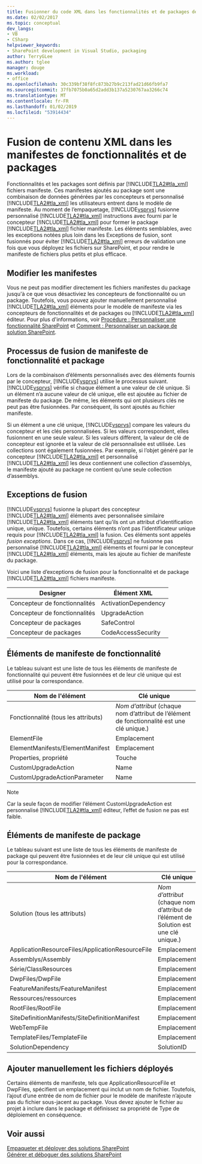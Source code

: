 ```yaml
---
title: Fusionner du code XML dans les fonctionnalités et de packages de manifestes | Microsoft Docs
ms.date: 02/02/2017
ms.topic: conceptual
dev_langs:
- VB
- CSharp
helpviewer_keywords:
- SharePoint development in Visual Studio, packaging
author: TerryGLee
ms.author: tglee
manager: douge
ms.workload:
- office
ms.openlocfilehash: 30c339bf38f8fc873b27b9c213fad21d66fb9fa7
ms.sourcegitcommit: 37fb7075b0a65d2add3b137a5230767aa3266c74
ms.translationtype: MT
ms.contentlocale: fr-FR
ms.lasthandoff: 01/02/2019
ms.locfileid: "53914434"
---
```

# <a name="merge-xml-in-feature-and-package-manifests"></a>Fusion de contenu XML dans les manifestes de fonctionnalités et de packages
  Fonctionnalités et les packages sont définis par [!INCLUDE[TLA2#tla_xml](../sharepoint/includes/tla2sharptla-xml-md.md)] fichiers manifeste. Ces manifestes ajoutés au package sont une combinaison de données générées par les concepteurs et personnalisé [!INCLUDE[TLA2#tla_xml](../sharepoint/includes/tla2sharptla-xml-md.md)] les utilisateurs entrent dans le modèle de manifeste. Au moment de l’empaquetage, [!INCLUDE[vsprvs](../sharepoint/includes/vsprvs-md.md)] fusionne personnalisé [!INCLUDE[TLA2#tla_xml](../sharepoint/includes/tla2sharptla-xml-md.md)] instructions avec fourni par le concepteur [!INCLUDE[TLA2#tla_xml](../sharepoint/includes/tla2sharptla-xml-md.md)] pour former le package [!INCLUDE[TLA2#tla_xml](../sharepoint/includes/tla2sharptla-xml-md.md)] fichier manifeste. Les éléments semblables, avec les exceptions notées plus loin dans les Exceptions de fusion, sont fusionnés pour éviter [!INCLUDE[TLA2#tla_xml](../sharepoint/includes/tla2sharptla-xml-md.md)] erreurs de validation une fois que vous déployez les fichiers sur SharePoint, et pour rendre le manifeste de fichiers plus petits et plus efficace.  
  
## <a name="modify-the-manifests"></a>Modifier les manifestes
 Vous ne peut pas modifier directement les fichiers manifestes du package jusqu'à ce que vous désactiviez les concepteurs de fonctionnalité ou un package. Toutefois, vous pouvez ajouter manuellement personnalisé [!INCLUDE[TLA2#tla_xml](../sharepoint/includes/tla2sharptla-xml-md.md)] éléments pour le modèle de manifeste via les concepteurs de fonctionnalités et de packages ou [!INCLUDE[TLA2#tla_xml](../sharepoint/includes/tla2sharptla-xml-md.md)] éditeur. Pour plus d'informations, voir [Procédure : Personnaliser une fonctionnalité SharePoint](../sharepoint/how-to-customize-a-sharepoint-feature.md) et [Comment : Personnaliser un package de solution SharePoint](../sharepoint/how-to-customize-a-sharepoint-solution-package.md).  
  
## <a name="feature-and-package-manifest-merge-process"></a>Processus de fusion de manifeste de fonctionnalité et package
 Lors de la combinaison d’éléments personnalisés avec des éléments fournis par le concepteur, [!INCLUDE[vsprvs](../sharepoint/includes/vsprvs-md.md)] utilise le processus suivant. [!INCLUDE[vsprvs](../sharepoint/includes/vsprvs-md.md)] vérifie si chaque élément a une valeur de clé unique. Si un élément n’a aucune valeur de clé unique, elle est ajoutée au fichier de manifeste du package. De même, les éléments qui ont plusieurs clés ne peut pas être fusionnées. Par conséquent, ils sont ajoutés au fichier manifeste.  
  
 Si un élément a une clé unique, [!INCLUDE[vsprvs](../sharepoint/includes/vsprvs-md.md)] compare les valeurs du concepteur et les clés personnalisées. Si les valeurs correspondent, elles fusionnent en une seule valeur. Si les valeurs diffèrent, la valeur de clé de concepteur est ignorée et la valeur de clé personnalisée est utilisée. Les collections sont également fusionnées. Par exemple, si l’objet généré par le concepteur [!INCLUDE[TLA2#tla_xml](../sharepoint/includes/tla2sharptla-xml-md.md)] et personnalisé [!INCLUDE[TLA2#tla_xml](../sharepoint/includes/tla2sharptla-xml-md.md)] les deux contiennent une collection d’assemblys, le manifeste ajouté au package ne contient qu’une seule collection d’assemblys.  
  
## <a name="merge-exceptions"></a>Exceptions de fusion
 [!INCLUDE[vsprvs](../sharepoint/includes/vsprvs-md.md)] fusionne la plupart des concepteur [!INCLUDE[TLA2#tla_xml](../sharepoint/includes/tla2sharptla-xml-md.md)] éléments avec personnalisée similaire [!INCLUDE[TLA2#tla_xml](../sharepoint/includes/tla2sharptla-xml-md.md)] éléments tant qu’ils ont un attribut d’identification unique, unique. Toutefois, certains éléments n’ont pas l’identificateur unique requis pour [!INCLUDE[TLA2#tla_xml](../sharepoint/includes/tla2sharptla-xml-md.md)] la fusion. Ces éléments sont appelés *fusion exceptions*. Dans ce cas, [!INCLUDE[vsprvs](../sharepoint/includes/vsprvs-md.md)] ne fusionne pas personnalisé [!INCLUDE[TLA2#tla_xml](../sharepoint/includes/tla2sharptla-xml-md.md)] éléments et fourni par le concepteur [!INCLUDE[TLA2#tla_xml](../sharepoint/includes/tla2sharptla-xml-md.md)] éléments, mais les ajoute au fichier de manifeste du package.  
  
 Voici une liste d’exceptions de fusion pour la fonctionnalité et de package [!INCLUDE[TLA2#tla_xml](../sharepoint/includes/tla2sharptla-xml-md.md)] fichiers manifeste.  
  
|Designer|Élément XML|  
|--------------|-----------------|  
|Concepteur de fonctionnalités|ActivationDependency|  
|Concepteur de fonctionnalités|UpgradeAction|  
|Concepteur de packages|SafeControl|  
|Concepteur de packages|CodeAccessSecurity|  
  
## <a name="feature-manifest-elements"></a>Éléments de manifeste de fonctionnalité
 Le tableau suivant est une liste de tous les éléments de manifeste de fonctionnalité qui peuvent être fusionnées et de leur clé unique qui est utilisé pour la correspondance.  
  
|Nom de l'élément|Clé unique|  
|------------------|----------------|  
|Fonctionnalité (tous les attributs)|*Nom d’attribut* (chaque nom d’attribut de l’élément de fonctionnalité est une clé unique.)|  
|ElementFile|Emplacement|  
|ElementManifests/ElementManifest|Emplacement|  
|Properties, propriété|Touche|  
|CustomUpgradeAction|Name|  
|CustomUpgradeActionParameter|Name|  
  
> [!NOTE]  
>  Car la seule façon de modifier l’élément CustomUpgradeAction est personnalisé [!INCLUDE[TLA2#tla_xml](../sharepoint/includes/tla2sharptla-xml-md.md)] éditeur, l’effet de fusion ne pas est faible.  
  
## <a name="package-manifest-elements"></a>Éléments de manifeste de package
 Le tableau suivant est une liste de tous les éléments de manifeste de package qui peuvent être fusionnées et de leur clé unique qui est utilisé pour la correspondance.  
  
|Nom de l'élément|Clé unique|  
|------------------|----------------|  
|Solution (tous les attributs)|*Nom d’attribut* (chaque nom d’attribut de l’élément de Solution est une clé unique.)|  
|ApplicationResourceFiles/ApplicationResourceFile|Emplacement|  
|Assemblys/Assembly|Emplacement|  
|Série/ClassResources|Emplacement|  
|DwpFiles/DwpFile|Emplacement|  
|FeatureManifests/FeatureManifest|Emplacement|  
|Ressources/ressources|Emplacement|  
|RootFiles/RootFile|Emplacement|  
|SiteDefinitionManifests/SiteDefinitionManifest|Emplacement|  
|WebTempFile|Emplacement|  
|TemplateFiles/TemplateFile|Emplacement|  
|SolutionDependency|SolutionID|  
  
## <a name="manually-add-deployed-files"></a>Ajouter manuellement les fichiers déployés
 Certains éléments de manifeste, tels que ApplicationResourceFile et DwpFiles, spécifient un emplacement qui inclut un nom de fichier. Toutefois, l’ajout d’une entrée de nom de fichier pour le modèle de manifeste n’ajoute pas du fichier sous-jacent au package. Vous devez ajouter le fichier au projet à inclure dans le package et définissez sa propriété de Type de déploiement en conséquence.  
  
## <a name="see-also"></a>Voir aussi
 [Empaqueter et déployer des solutions SharePoint](../sharepoint/packaging-and-deploying-sharepoint-solutions.md)   
 [Générer et déboguer des solutions SharePoint](../sharepoint/building-and-debugging-sharepoint-solutions.md)  
